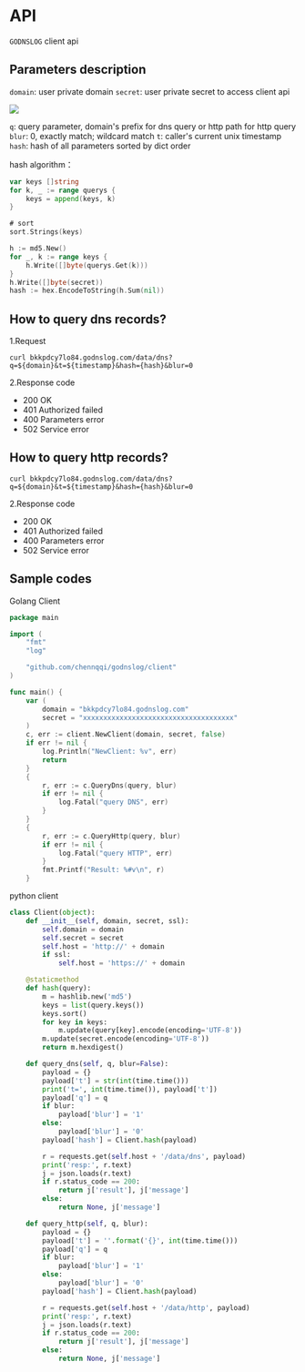 # API

`GODNSLOG` client api

## Parameters description

`domain`: user private domain
`secret`: user private secret to access client api

![](https://s1.ax1x.com/2020/08/31/dOzKZd.png)

`q`: query parameter, domain's prefix for dns query or http path for http query 
`blur`: 0, exactly match; wildcard match
`t`: caller's current unix timestamp
`hash`: hash of all parameters sorted by dict order

hash algorithm：

```Go
var keys []string
for k, _ := range querys {
	keys = append(keys, k)
}

# sort
sort.Strings(keys)

h := md5.New()
for _, k := range keys {
	h.Write([]byte(querys.Get(k)))
}
h.Write([]byte(secret))
hash := hex.EncodeToString(h.Sum(nil))
```

## How to query dns records?

1.Request
```
curl bkkpdcy7lo84.godnslog.com/data/dns?q=${domain}&t=${timestamp}&hash={hash}&blur=0

```
2.Response code

- 200 OK
- 401 Authorized failed
- 400 Parameters error
- 502 Service error

## How to query http records?

```
curl bkkpdcy7lo84.godnslog.com/data/dns?q=${domain}&t=${timestamp}&hash={hash}&blur=0

```

2.Response code

- 200 OK
- 401 Authorized failed
- 400 Parameters error
- 502 Service error


## Sample codes

Golang Client

```Go 
package main

import (
	"fmt"
	"log"

	"github.com/chennqqi/godnslog/client"
)

func main() {
	var (
		domain = "bkkpdcy7lo84.godnslog.com"
		secret = "xxxxxxxxxxxxxxxxxxxxxxxxxxxxxxxxxxxxx"
	)
	c, err := client.NewClient(domain, secret, false)
	if err != nil {
		log.Println("NewClient: %v", err)
		return
	}
	{
		r, err := c.QueryDns(query, blur)
		if err != nil {
			log.Fatal("query DNS", err)
		}
	}
	{
		r, err := c.QueryHttp(query, blur)
		if err != nil {
			log.Fatal("query HTTP", err)
		}
		fmt.Printf("Result: %#v\n", r)
	}

```

python client

```python
class Client(object):
    def __init__(self, domain, secret, ssl):
        self.domain = domain
        self.secret = secret
        self.host = 'http://' + domain
        if ssl:
            self.host = 'https://' + domain

    @staticmethod
    def hash(query):
        m = hashlib.new('md5')
        keys = list(query.keys())
        keys.sort()
        for key in keys:
            m.update(query[key].encode(encoding='UTF-8'))
        m.update(secret.encode(encoding='UTF-8'))
        return m.hexdigest()

    def query_dns(self, q, blur=False):
        payload = {}
        payload['t'] = str(int(time.time()))
        print('t=', int(time.time()), payload['t'])
        payload['q'] = q
        if blur:
            payload['blur'] = '1'
        else:
            payload['blur'] = '0'
        payload['hash'] = Client.hash(payload)

        r = requests.get(self.host + '/data/dns', payload)
        print('resp:', r.text)
        j = json.loads(r.text)
        if r.status_code == 200:
            return j['result'], j['message']
        else:
            return None, j['message']

    def query_http(self, q, blur):
        payload = {}
        payload['t'] = ''.format('{}', int(time.time()))
        payload['q'] = q
        if blur:
            payload['blur'] = '1'
        else:
            payload['blur'] = '0'
        payload['hash'] = Client.hash(payload)

        r = requests.get(self.host + '/data/http', payload)
        print('resp:', r.text)
        j = json.loads(r.text)
        if r.status_code == 200:
            return j['result'], j['message']
        else:
            return None, j['message']
```